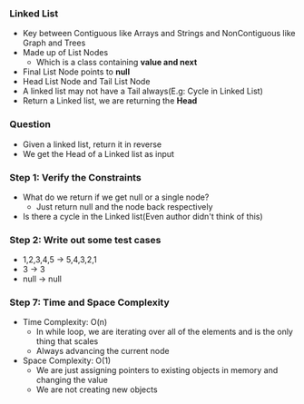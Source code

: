 ### Linked List

* Key between Contiguous like Arrays and Strings and NonContiguous like Graph and Trees
* Made up of List Nodes
  * Which is a class containing **value and next**
* Final List Node points to **null**
* Head List Node and Tail List Node
* A linked list may not have a Tail always(E.g: Cycle in Linked List)
* Return a Linked list, we are returning the **Head**

### Question

* Given a linked list, return it in reverse
* We get the Head of a Linked list as input

### Step 1: Verify the Constraints

* What do we return if we get null or a single node?
  * Just return null and the node back respectively
* Is there a cycle in the Linked list(Even author didn't think of this)

### Step 2: Write out some test cases

* 1,2,3,4,5 -> 5,4,3,2,1
* 3 -> 3
* null -> null

### Step 7: Time and Space Complexity

* Time Complexity: O(n)
  * In while loop, we are iterating over all of the elements and is the only thing that scales
  * Always advancing the current node
* Space Complexity: O(1)
  * We are just assigning pointers to existing objects in memory and changing the value
  * We are not creating new objects